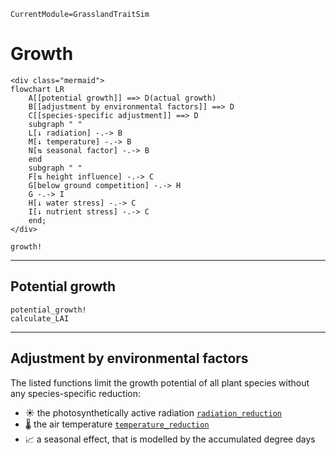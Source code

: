 ```@meta
CurrentModule=GrasslandTraitSim
```

# Growth

```@raw html
<div class="mermaid">
flowchart LR
    A[[potential growth]] ==> D(actual growth)
    B[[adjustment by environmental factors]] ==> D
    C[[species-specific adjustment]] ==> D
    subgraph " "
    L[↓ radiation] -.-> B
    M[↓ temperature] -.-> B
    N[⇅ seasonal factor] -.-> B
    end
    subgraph " "
    F[⇅ height influence] -.-> C
    G[below ground competition] -.-> H
    G -.-> I
    H[↓ water stress] -.-> C
    I[↓ nutrient stress] -.-> C
    end;
</div>
```

```@docs
growth!
```

---
## Potential growth

```@docs
potential_growth!
calculate_LAI
```

---- 
## Adjustment by environmental factors

The listed functions limit the growth potential of all 
plant species without any species-specific reduction:
- ☀ the photosynthetically active radiation [`radiation_reduction`](@ref)
- 🌡 the air temperature [`temperature_reduction`](@ref)
- 📈 a seasonal effect, that is modelled by the accumulated degree days [`seasonal_reduction`](@ref)

```@docs
radiation_reduction
temperature_reduction
seasonal_reduction
```

--
## Species-specific adjustment

```@raw html
<div class="mermaid">
flowchart LR
    F[⇅ height influence] --> C[[species-specific adjustment]]
    G[below ground competition] --> H
    G --> I
    H[↓ water stress] -->  C
    I[↓ nutrient stress] --> C;
</div>
```


### [Influence of plant height](@id plant_height)

```@raw html
<div class="mermaid">
flowchart LR
    K(trait: height) -->|taller plants get\nmore light| F
    F[⇅ height influence] --> C[[species-specific adjustment]]
</div>
```

Taller plants get more light and can therefore growth more than smaller plants. 
This is modelled by the influence of the potential height in relation to the community 
weighted mean potential height.

The potential height refers to the height that the plant would reach 
if it would not be limited by other factors.

```@docs	
height_influence!
```

--
### [Below-ground competition](@id below_competition)

```@raw html
<div class="mermaid">
flowchart LR
    B[biomass] 
    T[trait similarity of\n root surface area / aboveground biomass\nand arbuscular mycorrhizal colonisation]
    X["biomass · trait similarity"]
    E[below ground competition]

    T -->|species with similar\ntraits compete more\nstrongly for the same resources| X
    B --> X
    X --> E;
</div>
```

```@docs
below_ground_competition!
init_transfer_functions!
```

----
### Water stress

```@raw html
<div class="mermaid">
flowchart LR
    W[↓ water stress] 
    E["below ground competition factor D [-]"]
    A["soil water content W [mm]"]
    K["water holding capacity WHC [mm]"]
    L["permanent wilting point PWP [mm]"]
    P["scaled soil water content Wsc [-]"]
    M["plant available water Wp [-]"]
    H["potential evapotranspiration PET [mm]"]
    R[trait: root surface area /\n aboveground biomass]
    S[trait: specific leaf area]

    A --> P
    K --> P
    L --> P
    P --> M
    E --> M
    H --> M
    M --> W
    R ---> W
    S ---> W;
</div>
```

The species differ in the response to water stress by the different [specific leaf areas](@ref "Specific leaf area linked to water stress") and [root surface areas per above ground biomass](@ref "Root surface area / aboveground biomass linked to water stress"). The values of both response curves are multiplied to get factor that reduces the plant available water.

It is implemented in [`water_reduction!`](@ref).

```@docs
water_reduction!
```

---
#### Specific leaf area linked to water stress

```@docs
```

--- 
#### Root surface area / aboveground biomass linked to water stress

```@docs
```

### Nutrient stress

```@raw html
<div class="mermaid">
flowchart LR
    S[↓ nutrient stress] 
    N[nutrient index]
    R[trait: root surface area /\n aboveground biomass]
    A[trait: arbuscular mycorrhizal colonisation]
    B[belowground competition]
    L[plant available nutrients]

    N --> L
    B --> L
    L --> S
    R --> S
    A --> S;
</div>
```

The species differ in the response to nutrient availability by different proportion of [mycorrhizal colonisations ](@ref "Arbuscular mycorrhizal colonisation linked to nutrient stress") and [root surface per above ground biomass](@ref "Root surface area / aboveground biomass linked to nutrient stress"). The maximum of both response curves is used for the nutrient reduction function. It is assumed that the plants needs either many fine roots per above ground biomass or have a strong symbiosis with mycorrhizal fungi. 

It is implemented in [`nutrient_reduction!`](@ref).

```@docs
nutrient_reduction!
```

---
#### Arbuscular mycorrhizal colonisation linked to nutrient stress

```@docs
amc_nut_reduction!
```

---
#### Root surface area / aboveground biomass linked to nutrient stress

```@docs
rsa_above_nut_reduction!
```

```@raw html
<script type="module">
    import mermaid from 'https://cdn.jsdelivr.net/npm/mermaid@10/dist/mermaid.esm.min.mjs';
</script> 
```